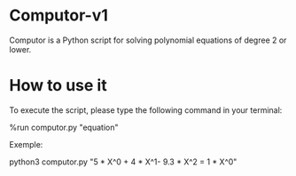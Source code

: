 # Computor-v1

Computor is a Python script for solving polynomial equations of degree 2 or lower.

# How to use it
To execute the script, please type the following command in your terminal:

%run computor.py "equation"

Exemple: 

python3 computor.py "5 * X^0 + 4 * X^1- 9.3 * X^2 = 1 * X^0"

